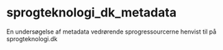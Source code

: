 # sprogteknologi_dk_metadata
En undersøgelse af metadata vedrørende sprogressourcerne henvist til på sprogteknologi.dk
